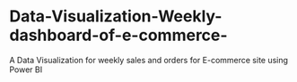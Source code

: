# Data-Visualization-Weekly-dashboard-of-e-commerce-
A Data Visualization for weekly sales and orders for E-commerce site using Power BI
